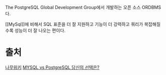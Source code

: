 The PostgreSQL Global Development Group에서 개발하는 오픈 소스 ORDBMS다.

[[MySql]]에 비해서 SQL 표준을 더 잘 지원하고 기능이 더 강력하고
쿼리가 복잡해질수록 성능이 더 잘 나오는 편이다.


# 출처
[나무위키](https://namu.wiki/w/PostgreSQL#%ED%83%80%20DB%EC%99%80%EC%9D%98%20%EB%B9%84%EA%B5%90)
[MYSQL vs PostgreSQL 당신의 선택은?](https://youtu.be/-PbP1TcD94Q?si=19VVSk4LX468LUIJ)


